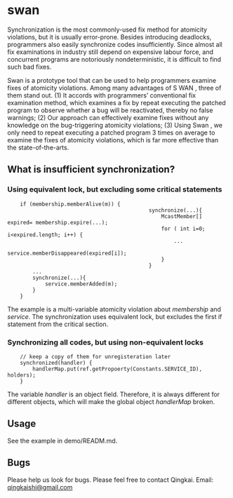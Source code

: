 swan
======
Synchronization is the most commonly-used fix method for atomicity violations, 
but it is usually error-prone. Besides introducing deadlocks, programmers also 
easily synchronize codes insufficiently. Since almost all fix examinations in 
industry still depend on expensive labour force, and concurrent programs are 
notoriously nondeterministic, it is difficult to find such bad fixes.

Swan is a prototype tool that can be used to help programmers examine fixes of 
atomicity violations. Among many advantages of S WAN , three of them stand out. 
(1) It accords with programmers’ conventional fix examination method, which 
examines a fix by repeat executing the patched program to observe whether a bug 
will be reactivated, thereby no false warnings; (2) Our approach can effectively 
examine fixes without any knowledge on the bug-triggering atomicity violations; 
(3) Using Swan , we only need to repeat executing a patched program 3 times on 
average to examine the fixes of atomicity violations, which is far more effective 
than the state-of-the-arts.

What is insufficient synchronization?
-------------------------------------

### Using equivalent lock, but excluding some critical statements
        if (membership.memberAlive(m)) {
                                                 synchronize(...){
                                                     McastMember[] expired= membership.expire(...);
                                                     for ( int i=0; i<expired.length; i++) {
                                                         ...
                                                         service.memberDisappeared(expired[i]);
                                                     }
                                                 }
            ...
            synchronize(...){
                service.memberAdded(m);
            }
        }

The example is a multi-variable atomicity violation about _membership_ and 
_service_. The synchronization uses equivalent lock, but excludes the first if 
statement from the critical section.

### Synchronizing all codes, but using non-equivalent locks
        // keep a copy of them for unregisteration later
        synchronized(handler) {
            handlerMap.put(ref.getPropoerty(Constants.SERVICE_ID), holders);
        }

The variable _handler_ is an object field. Therefore, it is always different 
for different objects, which will make the global object _handlerMap_ broken.

Usage
-------
See the example in demo/READM.md.

Bugs
------

Please help us look for bugs. Please feel free to contact Qingkai.
Email: qingkaishi@gmail.com
